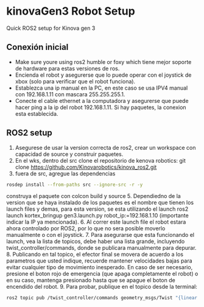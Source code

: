 # kinovaGen3 Robot Setup

Quick ROS2 setup for Kinova gen 3

## Conexión inicial 
 
- Make sure youre using ros2 humble or foxy which tiene mejor soporte de hardware para estas versiones de ros. 
- Encienda el robot y asegurerse que lo puede operar con el joystick de xbox (solo para verificar que el robot funciona). 
- Establezca una ip manual en la PC, en este caso se usa IPV4 manual con 192.168.1.11 con mascara 255.255.255.1. 
- Conecte el cable ethernet a la computadora y asegurerse que puede hacer ping a la ip del robot 192.168.1.11. Si hay paquetes, la conexion esta establecida. 

## ROS2 setup 

1.  Asegurese de usar la version correcta de ros2, crear un workspace con capacidad de source y construir paquetes. 
2. En el wks, dentro del src clone el repositorio de kenova robotics: git clone https://github.com/Kinovarobotics/kinova_ros2.git
3. fuera de src, agregue las dependencias
```bash
rosdep install --from-paths src --ignore-src -r -y
```
construya el paquete con colcon build y source 
5. Dependiedno de la version que se haya instalado de los paquetes es el nombre que tienen los launch files y demas, para esta version, se esta utilizando el launch 
ros2 launch kortex_bringup gen3.launch.py robot_ip:=192.168.1.10 (importante indicar la IP ya mencionada). 
6. Al correr este launch file el robot estara ahora controlado por ROS2, por lo que no sera posible moverlo manualmente o con el joystick. 
7. Para asegurarse que esta funcionando el launch, vea la lista de topicos, debe haber una lista grande, incluyendo twist_controller/commands, donde se publicara manualmente para depurar. 
8. Publicando en tal topico, el efector final se movera de acuerdo a los parametros que usted indique, recuerde mantener velocidades bajas para evitar cualquier tipo de movimiento inesperado. En caso de ser necesario, presione el boton rojo de emergencia (que apaga completamente el robot) o en su caso, mantenga presionado hasta que se apague el boton de encendido del robot.
9. Para probar, publique en el topico desde la terminal:
```bash
ros2 topic pub /twist_controller/commands geometry_msgs/Twist "{linear: {x: 0.0, y: 0.0, z: 0.0}, angular: {x: 0.0, y: 0.0, z: 0.02}}"
```
